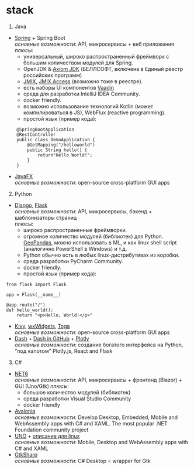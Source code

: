 # stack
1. Java
  - [Spring](https://spring.io) + Spring Boot  
    _основные возможности_: API, микросервисы + веб приложения  
    _плюсы_:
    - универсальный, широко распространенный фреймворк с большим количеством модулей для Spring.
    - OpenJDK & [Axiom JDK](https://axiomjdk.ru/pages/about) (БЕЛЛСОФТ, включена в Единый реестр российских программ)  
    - [JMIX](https://www.jmix.io/framework), [JMIX Access](https://www.jmix.io/ms-access-alternative) (возможно тоже в реестре).
    - есть наборы UI компонентов [Vaadin](https://vaadin.com/docs/latest/components)
    - среда для разработки IntelliJ IDEA Community.
    - docker friendly.
    - возможно использование технологий Kotlin (может компилироваться в JS), WebFlux (reactive programming).
    - простой язык (пример кода):
```
    @SpringBootApplication  
    @RestController  
    public class DemoApplication {  
        @GetMapping("/helloworld")  
        public String hello() {  
            return"Hello World!";  
        }  
    }  
```

  - [JavaFX](https://openjfx.io)  
    _основные возможности_: open-source cross-platform GUI apps
    
2. Python
  - [Django](https://www.djangoproject.com), [Flask](https://flask.palletsprojects.com/en/2.3.x)  
    _основные возможности_: API, микросервисы, бэкенд + шаблонизаторы страниц  
    плюсы:
    - широко распространенные фреймворки.
    - огромное количество модулей (библиотек) для Python. [GeoPandas](https://geopandas.org/en/stable/docs/user_guide/mapping.html), можно использовать в ML, и как linux shell script (аналогично PowerShell в Windows) и т.д.
    - Python обычно есть в любых linux-дистрибутивах из коробки.
    - среда разработки PyCharm Community.
    - docker friendly.
    - простой язык (пример кода):
```
from flask import Flask  

app = Flask(__name__)  

@app.route("/")  
def hello_world():  
    return "<p>Hello, World!</p>"  
```
  - [Kivy](https://github.com/kivy/kivy), [wxWidgets](https://github.com/wxWidgets/wxWidgets), [Toga](https://github.com/beeware/toga)  
    _основные возможности_: open-source cross-platform GUI apps
  - [Dash](https://dash.plotly.com/dash-core-components) + [Dash in GitHub](https://github.com/plotly/dash) + [Plotly](https://plotly.com/python/maps)  
    _основные возможности_: создание богатого интерфейса на Python, "под капотом" Plotly.js, React and Flask

3. C#
  - [NET6]()  
    _основные возможности_: API, микросервисы + фронтенд (Blazor) + GUI (Uno/Gtk) 
    _плюсы_:
    - большое количество модулей (библиотек)
    - среда разработки Visual Studio Community
    - docker friendly
  - [Avalonia](https://github.com/AvaloniaUI/Avalonia/)  
    _основные возможности_: Develop Desktop, Embedded, Mobile and WebAssembly apps with C# and XAML. The most popular .NET Foundation community project
  - [UNO](https://github.com/unoplatform/uno) + [описание для linux](https://platform.uno/uno-platform-for-linux)  
    _основные возможности_: Mobile, Desktop and WebAssembly apps with C# and XAML 
  - [GtkSharp](https://github.com/GtkSharp/GtkSharp)  
    _основные возможности_: C# Desktop = wrapper for Gtk 
